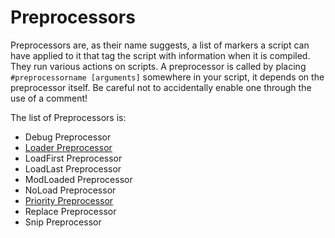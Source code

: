 # Preprocessors

Preprocessors are, as their name suggests, a list of markers a script can have applied to it that tag the script with information when it is compiled.
They run various actions on scripts. A preprocessor is called by placing `#preprocessorname [arguments]` somewhere in your script, it depends on the preprocessor itself. Be careful not to accidentally enable one through the use of a comment!

The list of Preprocessors is:

- Debug Preprocessor
- [Loader Preprocessor](/zencode/Preprocessors/LoaderPreprocessor)
- LoadFirst Preprocessor
- LoadLast Preprocessor
- ModLoaded Preprocessor
- NoLoad Preprocessor
- [Priority Preprocessor](/zencode/Preprocessors/PriorityPreprocessor)
- Replace Preprocessor
- Snip Preprocessor

